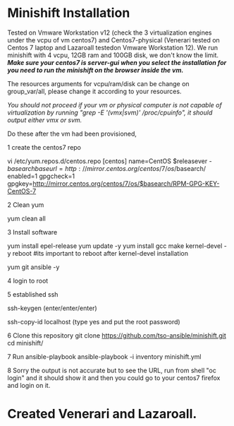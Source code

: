 # Minishift Installation

Tested on Vmware Workstation v12 (check the 3 virtualization engines under the vcpu of vm centos7) and Centos7-physical (Venerari tested on Centos 7 laptop and Lazaroall testedon Vmware Workstation 12).  We run minishift with 4 vcpu, 12GB ram and 100GB disk, we don't know the limit.  ***Make sure your centos7 is server-gui when you select the installation for you need to run the minishift on the browser inside the vm.***

The resources arguments for vcpu/ram/disk can be change on group_var/all, please change it according to your resources.

*You should not proceed if your vm or physical computer is not capable of virtualization by running "grep -E '(vmx|svm)' /proc/cpuinfo", it should output either vmx or svm.*

Do these after the vm had been provisioned,

1 create the centos7 repo

vi /etc/yum.repos.d/centos.repo
[centos]
name=CentOS $releasever - $basearch
baseurl=http://mirror.centos.org/centos/7/os/$basearch/
enabled=1
gpgcheck=1
gpgkey=http://mirror.centos.org/centos/7/os/$basearch/RPM-GPG-KEY-CentOS-7

2 Clean yum

yum clean all

3 Install software

 yum install epel-release
 yum update -y
 yum install gcc make kernel-devel -y
 reboot 
 #its important to reboot after kernel-devel installation
 
 yum git ansible -y
 
4 login to root 
 
5 established ssh
 
 ssh-keygen (enter/enter/enter)
 
 ssh-copy-id localhost (type yes and put the root password)
 
6 Clone this repository
 git clone https://github.com/tso-ansible/minishift.git
 cd minishift/
 
7 Run ansible-playbook
 ansible-playbook -i inventory minishift.yml
 
8 Sorry the output is not accurate but to see the URL, run from shell "oc login" and it should show it and then you could go to your centos7 firefox and login on it.

# Created Venerari and Lazaroall.
